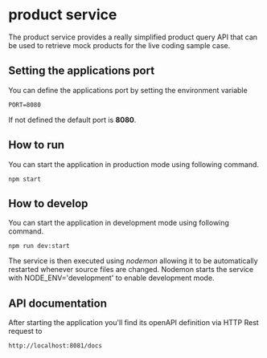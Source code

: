 # product service

The product service provides a really simplified product query API that can be used to retrieve mock products for the live coding sample case.

## Setting the applications port
You can define the applications port by setting the environment variable

```
PORT=8080
```

If not defined the default port is **8080**.

## How to run
You can start the application in production mode using following command.

```
npm start
```

## How to develop
You can start the application in development mode using following command.

```
npm run dev:start
```
The service is then executed using _nodemon_ allowing it to be automatically restarted whenever source files are changed.
Nodemon starts the service with NODE_ENV='development' to enable development mode.

## API documentation
After starting the application you'll find its openAPI definition via HTTP Rest request to
```
http://localhost:8081/docs
```
